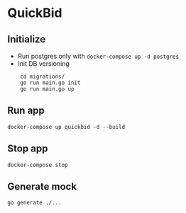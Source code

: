# QuickBid

## Initialize
- Run postgres only with `docker-compose up -d postgres`
- Init DB versioning
```
    cd migrations/
    go run main.go init
    go run main.go up
```

## Run app
`docker-compose up quickbid -d --build`

## Stop app
`docker-compose stop`

## Generate mock
`go generate ./...`
